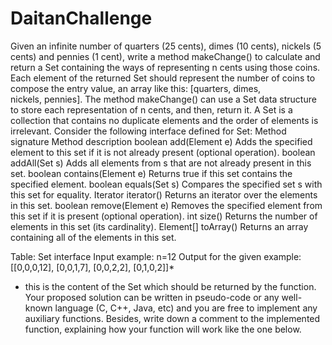 # DaitanChallenge

Given an infinite number of quarters (25 cents), dimes (10 cents), nickels (5 cents) and pennies (1  cent), write a method makeChange() to calculate and return a Set containing the ways of  representing n cents using those coins. Each element of the returned Set should represent the  number of coins to compose the entry value, an array like this: [quarters, dimes,  
nickels, pennies]. 
The method makeChange() can use a Set data structure to store each representation of n cents,  and then, return it. A Set is a collection that contains no duplicate elements and the order of  elements is irrelevant. Consider the following interface defined for Set: 
Method signature 
Method description
boolean add(Element e) 
Adds the specified element to this set if it is not already present  (optional operation).
boolean addAll(Set s) 
Adds all elements from s that are not already present in this set.
boolean contains(Element e) 
Returns true if this set contains the specified element.
boolean equals(Set s) 
Compares the specified set s with this set for equality.
Iterator<Element> iterator() 
Returns an iterator over the elements in this set.
boolean remove(Element e) 
Removes the specified element from this set if it is present  (optional operation).
int size() 
Returns the number of elements in this set (its cardinality).
Element[] toArray() 
Returns an array containing all of the elements in this set.



Table: Set interface 
Input example: 
n=12 
Output for the given example: 
[[0,0,0,12], [0,0,1,7], [0,0,2,2], [0,1,0,2]]* 
* this is the content of the Set which should be returned by the function. 
Your proposed solution can be written in pseudo-code or any well-known language (C, C++, Java,  etc) and you are free to implement any auxiliary functions. Besides, write down a comment to the  implemented function, explaining how your function will work like the one below. 
